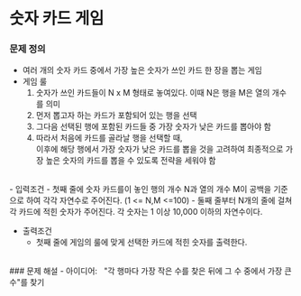 # 숫자 카드 게임

### 문제 정의
- 여러 개의 숫자 카드 중에서 가장 높은 숫자가 쓰인 카드 한 장을 뽑는 게임
- 게임 룰
  1. 숫자가 쓰인 카드들이 N x M 형태로 놓여있다. 이때 N은 행을 M은 열의 개수를 의미
  2. 먼저 뽑고자 하는 카드가 포함되어 있는 행을 선택
  3. 그다음 선택된 행에 포함된 카드들 중 가장 숫자가 낮은 카드를 뽑아야 함
  4. 따라서 처음에 카드를 골라날 행을 선택할 때,\
이후에 해당 행에서 가장 숫자가 낮은 카드를 뽑을 것을 고려하여 최종적으로 가장 높은 숫자의 카드를 뽑을 수 있도록 전략을 세워야 함

<br/>
- 입력조건
  - 첫째 줄에 숫자 카드를이 놓인 행의 개수 N과 열의 개수 M이 공백을 기준으로 하여 각각 자연수로 주어진다. (1 <= N,M <=100)
  - 둘째 줄부터 N개의 줄에 걸쳐 각 카드에 적힌 숫자가 주어진다. 각 숫자는 1 이상 10,000 이하의 자연수이다.

- 출력조건
  - 첫째 줄에 게임의 룰에 맞게 선택한 카드에 적힌 숫자를 출력한다.
 

<br/>
### 문제 해설
- 아이디어: &nbsp; "각 행마다 가장 작은 수를 찾은 뒤에 그 수 중에서 가장 큰 수"를 찾기

